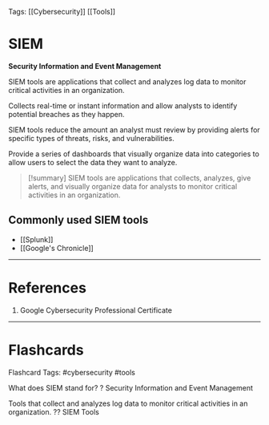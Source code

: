 Tags: [[Cybersecurity]] [[Tools]]
# SIEM

**Security Information and Event Management**

SIEM tools are applications that collect and analyzes log data to monitor critical activities in an organization.

Collects real-time or instant information and allow analysts to identify potential breaches as they happen.

SIEM tools reduce the amount an analyst must review by providing alerts for specific types of threats, risks, and vulnerabilities.

Provide a series of dashboards that visually organize data into categories to allow users to select the data they want to analyze.

>[!summary] SIEM tools are applications that collects, analyzes, give alerts, and visually organize data for analysts to monitor critical activities in an organization.

## Commonly used SIEM tools

- [[Splunk]]
- [[Google's Chronicle]]


---
# References

1. Google Cybersecurity Professional Certificate

---
# Flashcards

Flashcard Tags: #cybersecurity #tools

What does SIEM stand for?
?
Security Information and Event Management
<!--SR:!2024-04-29,3,250-->

Tools that collect and analyzes log data to monitor critical activities in an organization.
??
SIEM Tools
<!--SR:!2024-04-28,3,268!2024-04-28,3,250-->